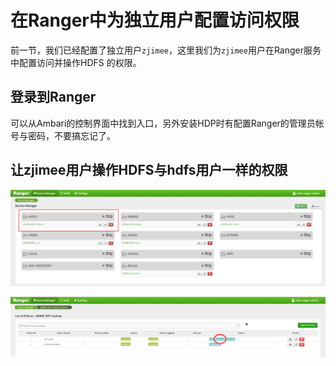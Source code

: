 在Ranger中为独立用户配置访问权限
================================================================================
前一节，我们已经配置了独立用户`zjimee`，这里我们为`zjimee`用户在Ranger服务中配置访问并操作HDFS
的权限。

## 登录到Ranger
可以从Ambari的控制界面中找到入口，另外安装HDP时有配置Ranger的管理员帐号与密码，不要搞忘记了。

## 让zjimee用户操作HDFS与hdfs用户一样的权限

![Ranger1](img/24.png)

![Ranger2](img/26.png)
